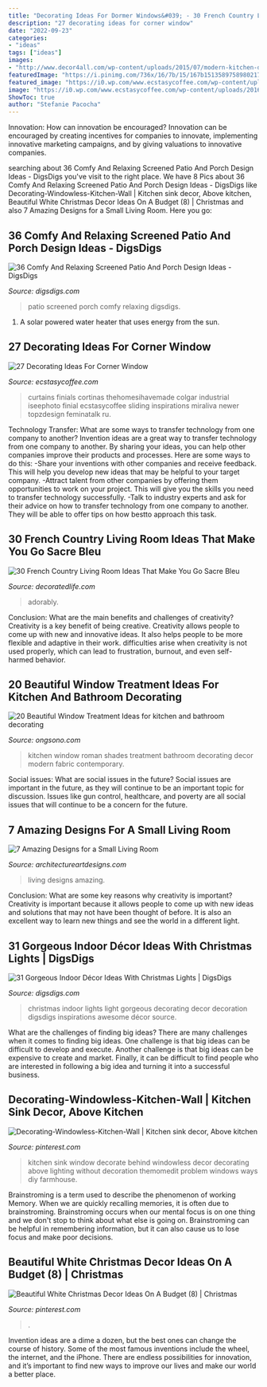 ```yaml
---
title: "Decorating Ideas For Dormer Windows&#039; - 30 French Country Living Room Ideas That Make You Go Sacre Bleu"
description: "27 decorating ideas for corner window"
date: "2022-09-23"
categories:
- "ideas"
tags: ["ideas"]
images:
- "http://www.decor4all.com/wp-content/uploads/2015/07/modern-kitchen-decor-roman-shades-window-treatment-ideas-7.jpg"
featuredImage: "https://i.pinimg.com/736x/16/7b/15/167b1513589758980217d660da8eb29d.jpg"
featured_image: "https://i0.wp.com/www.ecstasycoffee.com/wp-content/uploads/2016/11/make-basic-curtain-rods-into-a-corner-rod.jpg?resize=564%2C789&amp;ssl=1"
image: "https://i0.wp.com/www.ecstasycoffee.com/wp-content/uploads/2016/11/make-basic-curtain-rods-into-a-corner-rod.jpg?resize=564%2C789&amp;ssl=1"
ShowToc: true
author: "Stefanie Pacocha"
---
```



Innovation: How can innovation be encouraged?
Innovation can be encouraged by creating incentives for companies to innovate, implementing innovative marketing campaigns, and by giving valuations to innovative companies.

	

		
searching about 36 Comfy And Relaxing Screened Patio And Porch Design Ideas - DigsDigs you've visit to the right place. We have 8 Pics about 36 Comfy And Relaxing Screened Patio And Porch Design Ideas - DigsDigs like Decorating-Windowless-Kitchen-Wall | Kitchen sink decor, Above kitchen, Beautiful White Christmas Decor Ideas On A Budget (8) | Christmas and also 7 Amazing Designs for a Small Living Room. Here you go:
		
    
## 36 Comfy And Relaxing Screened Patio And Porch Design Ideas - DigsDigs

<img loading=lazy src="https://www.digsdigs.com/photos/comfy-and-relaxing-screened-patio-design-ideas-13.jpg" onerror="this.onerror=null;this.src='https://tse3.mm.bing.net/th?id=OIP.Td3II65TSCj_IlScb6AjQwHaLQ&amp;pid=15.1';" alt="36 Comfy And Relaxing Screened Patio And Porch Design Ideas - DigsDigs">

_Source: digsdigs.com_

>patio screened porch comfy relaxing digsdigs. 

	

1. A solar powered water heater that uses energy from the sun.

    
## 27 Decorating Ideas For Corner Window

<img loading=lazy src="https://i0.wp.com/www.ecstasycoffee.com/wp-content/uploads/2016/11/make-basic-curtain-rods-into-a-corner-rod.jpg?resize=564%2C789&amp;ssl=1" onerror="this.onerror=null;this.src='https://tse4.mm.bing.net/th?id=OIP.2hRjStgTkfmk3Cot4Yi7YwHaKX&amp;pid=15.1';" alt="27 Decorating Ideas For Corner Window">

_Source: ecstasycoffee.com_

>curtains finials cortinas thehomesihavemade colgar industrial iseephoto finial ecstasycoffee sliding inspirations miraliva newer topzdesign feminatalk ru. 

	

Technology Transfer: What are some ways to transfer technology from one company to another?
Invention ideas are a great way to transfer technology from one company to another. By sharing your ideas, you can help other companies improve their products and processes. Here are some ways to do this: 
-Share your inventions with other companies and receive feedback. This will help you develop new ideas that may be helpful to your target company.
-Attract talent from other companies by offering them opportunities to work on your project. This will give you the skills you need to transfer technology successfully.
-Talk to industry experts and ask for their advice on how to transfer technology from one company to another. They will be able to offer tips on how bestto approach this task.

    
## 30 French Country Living Room Ideas That Make You Go Sacre Bleu

<img loading=lazy src="https://decoratedlife.com/wp-content/uploads/2020/04/28.-An-Adorably-Red-and-White-Living-Room.jpg" onerror="this.onerror=null;this.src='https://tse3.mm.bing.net/th?id=OIP.b_ZLHDcgq5hbubPfhHllEQHaLH&amp;pid=15.1';" alt="30 French Country Living Room Ideas That Make You Go Sacre Bleu">

_Source: decoratedlife.com_

>adorably. 

	

Conclusion: What are the main benefits and challenges of creativity?
Creativity is a key benefit of being creative. Creativity allows people to come up with new and innovative ideas. It also helps people to be more flexible and adaptive in their work. difficulties arise when creativity is not used properly, which can lead to frustration, burnout, and even self- harmed behavior.

    
## 20 Beautiful Window Treatment Ideas For Kitchen And Bathroom Decorating

<img loading=lazy src="http://www.decor4all.com/wp-content/uploads/2015/07/modern-kitchen-decor-roman-shades-window-treatment-ideas-7.jpg" onerror="this.onerror=null;this.src='https://tse3.mm.bing.net/th?id=OIP.Vw0JFy0Sa__ciFjNRouHyQAAAA&amp;pid=15.1';" alt="20 Beautiful Window Treatment Ideas for kitchen and bathroom decorating">

_Source: ongsono.com_

>kitchen window roman shades treatment bathroom decorating decor modern fabric contemporary. 

	

Social issues: What are social issues in the future?
Social issues are important in the future, as they will continue to be an important topic for discussion. Issues like gun control, healthcare, and poverty are all social issues that will continue to be a concern for the future.

    
## 7 Amazing Designs For A Small Living Room

<img loading=lazy src="http://www.architectureartdesigns.com/wp-content/uploads/2019/07/small-room-2.jpg" onerror="this.onerror=null;this.src='https://tse2.mm.bing.net/th?id=OIP.jflyDUrZPikWIpqwOVMiAgHaL-&amp;pid=15.1';" alt="7 Amazing Designs for a Small Living Room">

_Source: architectureartdesigns.com_

>living designs amazing. 

	

Conclusion: What are some key reasons why creativity is important?
Creativity is important because it allows people to come up with new ideas and solutions that may not have been thought of before. It is also an excellent way to learn new things and see the world in a different light.

    
## 31 Gorgeous Indoor Décor Ideas With Christmas Lights | DigsDigs

<img loading=lazy src="http://www.digsdigs.com/photos/gorgeous-indoor-decor-ideas-with-christmas-lights-17.jpg" onerror="this.onerror=null;this.src='https://tse4.mm.bing.net/th?id=OIP.Gedmz50ojM2lzceTYWAFkAHaKX&amp;pid=15.1';" alt="31 Gorgeous Indoor Décor Ideas With Christmas Lights | DigsDigs">

_Source: digsdigs.com_

>christmas indoor lights light gorgeous decorating decor decoration digsdigs inspirations awesome décor source. 

	

What are the challenges of finding big ideas?
There are many challenges when it comes to finding big ideas. One challenge is that big ideas can be difficult to develop and execute. Another challenge is that big ideas can be expensive to create and market. Finally, it can be difficult to find people who are interested in following a big idea and turning it into a successful business.

    
## Decorating-Windowless-Kitchen-Wall | Kitchen Sink Decor, Above Kitchen

<img loading=lazy src="https://i.pinimg.com/736x/c4/b6/8c/c4b68c64b73d0069998efeb7edc0a8a0.jpg" onerror="this.onerror=null;this.src='https://tse2.mm.bing.net/th?id=OIP.kJ6NtYeLLcvH0WEWd1zcswHaJ3&amp;pid=15.1';" alt="Decorating-Windowless-Kitchen-Wall | Kitchen sink decor, Above kitchen">

_Source: pinterest.com_

>kitchen sink window decorate behind windowless decor decorating above lighting without decoration themomedit problem windows ways diy farmhouse. 

	

Brainstroming is a term used to describe the phenomenon of working Memory. When we are quickly recalling memories, it is often due to brainstroming. Brainstroming occurs when our mental focus is on one thing and we don't stop to think about what else is going on. Brainstroming can be helpful in remembering information, but it can also cause us to lose focus and make poor decisions.

    
## Beautiful White Christmas Decor Ideas On A Budget (8) | Christmas

<img loading=lazy src="https://i.pinimg.com/736x/16/7b/15/167b1513589758980217d660da8eb29d.jpg" onerror="this.onerror=null;this.src='https://tse1.mm.bing.net/th?id=OIP.jHzZ5selDKSMjLeUk6BhcgHaJ3&amp;pid=15.1';" alt="Beautiful White Christmas Decor Ideas On A Budget (8) | Christmas">

_Source: pinterest.com_

>. 

	

Invention ideas are a dime a dozen, but the best ones can change the course of history. Some of the most famous inventions include the wheel, the internet, and the iPhone. There are endless possibilities for innovation, and it’s important to find new ways to improve our lives and make our world a better place.

